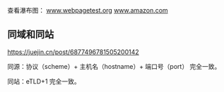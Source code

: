 查看瀑布图： www.webpagetest.org www.amazon.com

## 同域和同站

https://juejin.cn/post/6877496781505200142

同源：协议（scheme）+ 主机名（hostname）+ 端口号（port） 完全一致。

同站：eTLD+1 完全一致。
